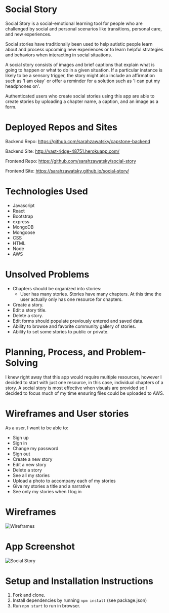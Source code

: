 # Social Story

Social Story is a social-emotional learning tool for people who are challenged by social and personal scenarios like transitions, personal care, and new experiences.

Social stories have traditionally been used to help autistic people learn about and process upcoming new experiences or to learn helpful strategies and behaviors when interacting in social situations.

A social story consists of images and brief captions that explain what is going to happen or what to do in a given situation.  If a particular instance is likely to be a sensory trigger, the story might also include an affirmation such as 'I am okay' or offer a reminder for a solution such as 'I can put my headphones on'.

Authenticated users who create social stories using this app are able to create stories by uploading a chapter name, a caption, and an image as a form.


# Deployed Repos and Sites
Backend Repo:
https://github.com/sarahzawatsky/capstone-backend

Backend Site:
http://vast-ridge-48751.herokuapp.com/

Frontend Repo:
https://github.com/sarahzawatsky/social-story

Frontend Site:
https://sarahzawatsky.github.io/social-story/

# Technologies Used
- Javascript
- React
- Bootstrap
- express
- MongoDB
- Mongoose
- CSS
- HTML
- Node
- AWS

# Unsolved Problems
- Chapters should be organized into stories:
  - User has many stories.  Stories have many chapters.  At this time the user actually only has one resource for chapters.
- Create a story.
- Edit a story title.
- Delete a story.
- Edit forms should populate previously entered and saved data.
- Ability to browse and favorite community gallery of stories.
- Ability to set some stories to public or private.

# Planning, Process, and Problem-Solving
I knew right away that this app would require multiple resources, however I decided to start with just one resource, in this case, individual chapters of a story.  A social story is most effective when visuals are provided so I decided to focus much of my time ensuring files could be uploaded to AWS.

# Wireframes and User stories
As a user, I want to be able to:
- Sign up
- Sign in
- Change my password
- Sign out
- Create a new story
- Edit a new story
- Delete a story
- See all my stories
- Upload a photo to accompany each of my stories
- Give my stories a title and a narrative
- See only my stories when I log in

# Wireframes
![Wireframes](https://i.imgur.com/FAUUp3i.jpg)


# App Screenshot
![Social Story](https://i.imgur.com/QyRXh5x.png)


# Setup and Installation Instructions
1. Fork and clone.
2. Install dependencies by running `npm install` (see package.json)
3. Run `npm start` to run in browser.
